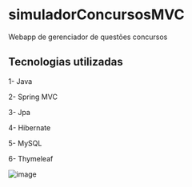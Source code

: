 # simuladorConcursosMVC
Webapp de gerenciador de questões concursos

## Tecnologias utilizadas
1- Java

2- Spring MVC

3- Jpa

4- Hibernate

5- MySQL

6- Thymeleaf

![image](https://user-images.githubusercontent.com/85042807/197430695-ae4eb3c2-5f53-4f3c-be33-34d69aff1fa9.png)

